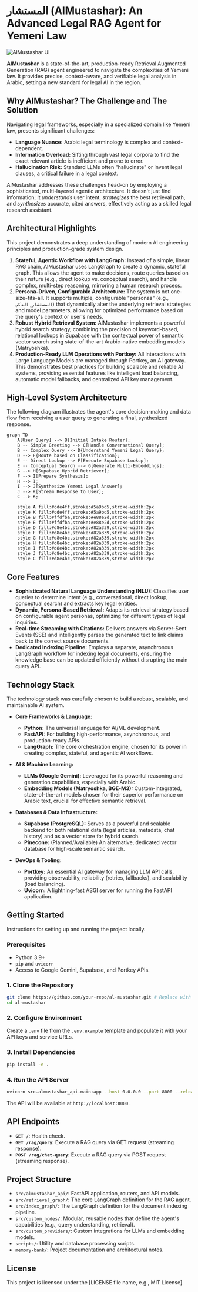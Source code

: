 # المستشار (AlMustashar): An Advanced Legal RAG Agent for Yemeni Law

![AlMustashar UI](static/studio_ui.png)

**AlMustashar** is a state-of-the-art, production-ready Retrieval Augmented Generation (RAG) agent engineered to navigate the complexities of Yemeni law. It provides precise, context-aware, and verifiable legal analysis in Arabic, setting a new standard for legal AI in the region.

## Why AlMustashar? The Challenge and The Solution

Navigating legal frameworks, especially in a specialized domain like Yemeni law, presents significant challenges:

*   **Language Nuance:** Arabic legal terminology is complex and context-dependent.
*   **Information Overload:** Sifting through vast legal corpora to find the exact relevant article is inefficient and prone to error.
*   **Hallucination Risk:** Standard LLMs often "hallucinate" or invent legal clauses, a critical failure in a legal context.

AlMustashar addresses these challenges head-on by employing a sophisticated, multi-layered agentic architecture. It doesn't just find information; it *understands* user intent, *strategizes* the best retrieval path, and *synthesizes* accurate, cited answers, effectively acting as a skilled legal research assistant.

## Architectural Highlights

This project demonstrates a deep understanding of modern AI engineering principles and production-grade system design.

1.  **Stateful, Agentic Workflow with LangGraph:** Instead of a simple, linear RAG chain, AlMustashar uses LangGraph to create a dynamic, stateful graph. This allows the agent to make decisions, route queries based on their nature (e.g., direct lookup vs. conceptual search), and handle complex, multi-step reasoning, mirroring a human research process.
2.  **Persona-Driven, Configurable Architecture:** The system is not one-size-fits-all. It supports multiple, configurable "personas" (e.g., `المستشار`, `الذكي`) that dynamically alter the underlying retrieval strategies and model parameters, allowing for optimized performance based on the query's context or user's needs.
3.  **Robust Hybrid Retrieval System:** AlMustashar implements a powerful hybrid search strategy, combining the precision of keyword-based, relational lookups in Supabase with the contextual power of semantic vector search using state-of-the-art Arabic-native embedding models (Matryoshka).
4.  **Production-Ready LLM Operations with Portkey:** All interactions with Large Language Models are managed through Portkey, an AI gateway. This demonstrates best practices for building scalable and reliable AI systems, providing essential features like intelligent load balancing, automatic model fallbacks, and centralized API key management.

## High-Level System Architecture

The following diagram illustrates the agent's core decision-making and data flow from receiving a user query to generating a final, synthesized response.

```mermaid
graph TD
    A[User Query] --> B{Initial Intake Router};
    B -- Simple Greeting --> C[Handle Conversational Query];
    B -- Complex Query --> D{Understand Yemeni Legal Query};
    D --> E{Route based on Classification};
    E -- Direct Lookup --> F[Execute Supabase Lookup];
    E -- Conceptual Search --> G[Generate Multi-Embeddings];
    G --> H[Supabase Hybrid Retriever];
    F --> I[Prepare Synthesis];
    H --> I;
    I --> J[Synthesize Yemeni Legal Answer];
    J --> K[Stream Response to User];
    C --> K;

    style A fill:#cde4ff,stroke:#5a9bd5,stroke-width:2px
    style K fill:#cde4ff,stroke:#5a9bd5,stroke-width:2px
    style B fill:#ffdfba,stroke:#e88e2d,stroke-width:2px
    style E fill:#ffdfba,stroke:#e88e2d,stroke-width:2px
    style D fill:#d8e4bc,stroke:#82a339,stroke-width:2px
    style F fill:#d8e4bc,stroke:#82a339,stroke-width:2px
    style G fill:#d8e4bc,stroke:#82a339,stroke-width:2px
    style H fill:#d8e4bc,stroke:#82a339,stroke-width:2px
    style I fill:#d8e4bc,stroke:#82a339,stroke-width:2px
    style J fill:#d8e4bc,stroke:#82a339,stroke-width:2px
    style C fill:#d8e4bc,stroke:#82a339,stroke-width:2px
```

## Core Features

*   **Sophisticated Natural Language Understanding (NLU):** Classifies user queries to determine intent (e.g., conversational, direct lookup, conceptual search) and extracts key legal entities.
*   **Dynamic, Persona-Based Retrieval:** Adapts its retrieval strategy based on configurable agent personas, optimizing for different types of legal inquiries.
*   **Real-time Streaming with Citations:** Delivers answers via Server-Sent Events (SSE) and intelligently parses the generated text to link claims back to the correct source documents.
*   **Dedicated Indexing Pipeline:** Employs a separate, asynchronous LangGraph workflow for indexing legal documents, ensuring the knowledge base can be updated efficiently without disrupting the main query API.

## Technology Stack

The technology stack was carefully chosen to build a robust, scalable, and maintainable AI system.

*   **Core Frameworks & Language:**
    *   **Python:** The universal language for AI/ML development.
    *   **FastAPI:** For building high-performance, asynchronous, and production-ready APIs.
    *   **LangGraph:** The core orchestration engine, chosen for its power in creating complex, stateful, and agentic AI workflows.

*   **AI & Machine Learning:**
    *   **LLMs (Google Gemini):** Leveraged for its powerful reasoning and generation capabilities, especially with Arabic.
    *   **Embedding Models (Matryoshka, BGE-M3):** Custom-integrated, state-of-the-art models chosen for their superior performance on Arabic text, crucial for effective semantic retrieval.

*   **Databases & Data Infrastructure:**
    *   **Supabase (PostgreSQL):** Serves as a powerful and scalable backend for both relational data (legal articles, metadata, chat history) and as a vector store for hybrid search.
    *   **Pinecone:** (Planned/Available) An alternative, dedicated vector database for high-scale semantic search.

*   **DevOps & Tooling:**
    *   **Portkey:** An essential AI gateway for managing LLM API calls, providing observability, reliability (retries, fallbacks), and scalability (load balancing).
    *   **Uvicorn:** A lightning-fast ASGI server for running the FastAPI application.

## Getting Started

Instructions for setting up and running the project locally.

### Prerequisites

*   Python 3.9+
*   `pip` and `uvicorn`
*   Access to Google Gemini, Supabase, and Portkey APIs.

### 1. Clone the Repository

```bash
git clone https://github.com/your-repo/al-mustashar.git # Replace with actual repo URL
cd al-mustashar
```

### 2. Configure Environment

Create a `.env` file from the `.env.example` template and populate it with your API keys and service URLs.

### 3. Install Dependencies

```bash
pip install -e .
```

### 4. Run the API Server

```bash
uvicorn src.almustashar_api.main:app --host 0.0.0.0 --port 8000 --reload
```

The API will be available at `http://localhost:8000`.

## API Endpoints

*   **`GET /`**: Health check.
*   **`GET /rag/query`**: Execute a RAG query via GET request (streaming response).
*   **`POST /rag/chat-query`**: Execute a RAG query via POST request (streaming response).

## Project Structure

*   `src/almustashar_api/`: FastAPI application, routers, and API models.
*   `src/retrieval_graph/`: The core LangGraph definition for the RAG agent.
*   `src/index_graph/`: The LangGraph definition for the document indexing pipeline.
*   `src/custom_nodes/`: Modular, reusable nodes that define the agent's capabilities (e.g., query understanding, retrieval).
*   `src/custom_providers/`: Custom integrations for LLMs and embedding models.
*   `scripts/`: Utility and database processing scripts.
*   `memory-bank/`: Project documentation and architectural notes.

## License

This project is licensed under the [LICENSE file name, e.g., MIT License].
